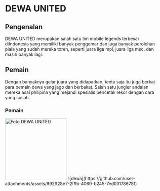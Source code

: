 <!DOCTYPE html>
<html>
    <head>
        <title>WEBSITE PENGGERMAR DEWA UNITED</title>
    </head>
    <body>
        <h1>DEWA UNITED</h1>
        <H2>Pengenalan</H2>
        <p>DEWA UNITED merupakan salah satu tim mobile legends terbesar diIndonesia yang memiliki banyak penggemar dan juga banyak perolehan piala yang sudah mereka toreh, seperti juara liga mpl, juara liga msc, dan masih banyak lagi.
        </p>
        <H2>Pemain</H2>
        <p>Dengan banyaknya gelar juara yang didapatkan, tentu saja itu juga berkat para pemain dewa yang jago dan berbakat. Salah satu jungler andalan mereka asal philipina yang mejandi spesialis pencetak rekor dengan cara yang susah.</p>
        <h3>Pemain</h3>
        <img src="dewa.png" width = "200" title="Foto DEWA UNITED">
    </body>
</html>
![dewa](https://github.com/user-attachments/assets/692928e7-2f9b-4069-b245-7ed03178678f)

